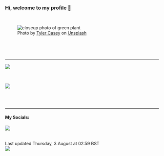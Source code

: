 <h3>Hi, welcome to my profile 👋</h3>

<br />
<figure>
  <img
    src="https://images.unsplash.com/photo-1554248951-825cf7479258?crop=entropy&cs=tinysrgb&fit=max&fm=jpg&ixid=M3wyNzQ3MDB8MHwxfHJhbmRvbXx8fHx8fHx8fDE2OTEwMjQ2MDF8&ixlib=rb-4.0.3&q=80&w=1080&auto=format"
    alt="closeup photo of green plant" 
  />
  <figcaption>Photo by <a
    href="https://unsplash.com/@tylercaseyprod?utm_source=Profile%20readme&utm_medium=referral">Tyler Casey</a> on <a
    href="https://unsplash.com/?utm_source=Profile%20readme&utm_medium=referral">Unsplash</a></figcaption>
</figure>




  <br /><br /><br />

<hr />
<img
  src="https://github-readme-stats.vercel.app/api?username=shanelucy&show_icons=true&theme=calm"
/>
<br /><br /><br />

<img 
  src="https://github-readme-stats.vercel.app/api/top-langs/?username=shanelucy&theme=calm"
/>
<br /><br /><br /><br />
<hr />
<h4>My Socials:</h4>
<a href="https://uk.linkedin.com/in/shane-lucy-4735b616a">
  <img
    src="https://img.shields.io/badge/linkedin%20-%230077B5.svg?&style=for-the-badge&logo=linkedin&logoColor=white"
  />
</a>
<br /><br /><br />
Last updated Thursday, 3 August at 02:59 BST
<br />
<img
  src="https://github.com/ShaneLucy/ShaneLucy/workflows/README%20build/badge.svg"
/>
